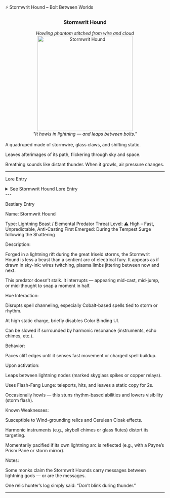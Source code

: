 ⚡ Stormwrit Hound – Bolt Between Worlds

<div align="center">
  <h3>Stormwrit Hound</h3>  
  <i>Howling phantom stitched from wire and cloud</i><br>  
  <img src="../../assets/monsters/stormwrit-hound.png" alt="Stormwrit Hound" width="300"><br>  
  <i>"It howls in lightning — and leaps between bolts."</i><br><br>  
</div>A quadruped made of stormwire, glass claws, and shifting static.

Leaves afterimages of its path, flickering through sky and space.

Breathing sounds like distant thunder. When it growls, air pressure changes.



---

Lore Entry

<details><summary>See Stormwrit Hound Lore Entry</summary>Lore Entry: Fragment from a tethered sky-journal, page scorched and torn

> We heard it before we saw it — not a bark, but a pressure drop.
The air folded in half. Then it struck.



> My guide called it a “stormwrit,” a hound scribed by lightning itself.
It doesn’t follow you. It finishes thoughts you haven’t had yet.



> One moment it was chasing the birds above us — the next, it was inside my arcshield.
And when it howled, something behind my eyes shattered.



> I left the cliffs that day. My journal didn’t.



> — Signed only: “Archivist Iol”



</details>
---

Bestiary Entry

Name:	Stormwrit Hound

Type:	Lightning Beast / Elemental Predator
Threat Level:	⚠️ High – Fast, Unpredictable, Anti-Casting
First Emerged:	During the Tempest Surge following the Shattering


Description:

Forged in a lightning rift during the great Iriseld storms, the Stormwrit Hound is less a beast than a sentient arc of electrical fury.
It appears as if drawn in sky-ink: wires twitching, plasma limbs jittering between now and next.

This predator doesn’t stalk. It interrupts — appearing mid-cast, mid-jump, or mid-thought to snap a moment in half.

Hue Interaction:

Disrupts spell channeling, especially Cobalt-based spells tied to storm or rhythm.

At high static charge, briefly disables Color Binding UI.

Can be slowed if surrounded by harmonic resonance (instruments, echo chimes, etc.).


Behavior:

Paces cliff edges until it senses fast movement or charged spell buildup.

Upon activation:

Leaps between lightning nodes (marked skyglass spikes or copper relays).

Uses Flash-Fang Lunge: teleports, hits, and leaves a static copy for 2s.

Occasionally howls — this stuns rhythm-based abilities and lowers visibility (storm flash).



Known Weaknesses:

Susceptible to Wind-grounding relics and Cerulean Cloak effects.

Harmonic instruments (e.g., skybell chimes or glass flutes) distort its targeting.

Momentarily pacified if its own lightning arc is reflected (e.g., with a Payne’s Prism Pane or storm mirror).


Notes:

Some monks claim the Stormwrit Hounds carry messages between lightning gods — or are the messages.

One relic hunter’s log simply said: “Don’t blink during thunder.”



---


